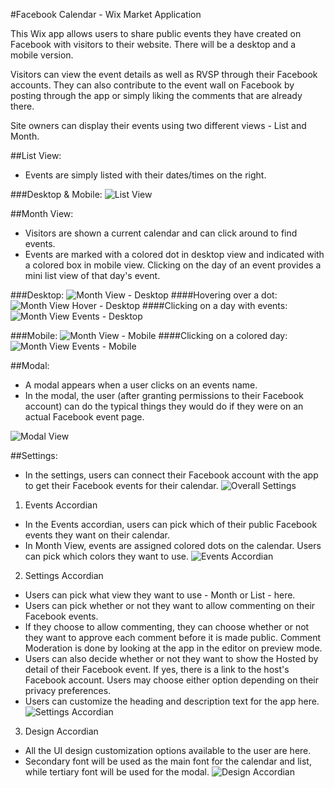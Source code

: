 #Facebook Calendar - Wix Market Application

This Wix app allows users to share public events they have created on Facebook with visitors to their website. There will be a desktop and a mobile version. 

Visitors can view the event details as well as RVSP through their Facebook accounts. They can also contribute to the event wall on Facebook by posting through the app or simply liking the comments that are already there.

Site owners can display their events using two different views - List and Month.

##List View:
- Events are simply listed with their dates/times on the right.

###Desktop & Mobile: 
![List View](https://www.github.com/jeffreywix/fb-cal-tpa/raw/master/wireframes/WixFacebookWireframeListView.gif "List View")

##Month View:
- Visitors are shown a current calendar and can click around to find events.
- Events are marked with a colored dot in desktop view and indicated with a colored box in mobile view. Clicking on the day of an event provides a mini list view of that day's event.

###Desktop:
![Month View - Desktop](https://www.github.com/jeffreywix/fb-cal-tpa/raw/master/wireframes/DesktopMonthView.gif "Month View - Desktop")
####Hovering over a dot:
![Month View Hover - Desktop](http://www.github.com/jeffreywix/fb-cal-tpa/raw/master/wireframes/DesktopMonthViewHover.gif "Month View Hover - Desktop")
####Clicking on a day with events:
![Month View Events - Desktop](http://www.github.com/jeffreywix/fb-cal-tpa/raw/master/wireframes/DesktopMonthViewEvents.gif "Month View Events - Desktop")

###Mobile:
![Month View - Mobile](http://www.github.com/jeffreywix/fb-cal-tpa/raw/master/wireframes/MobileMonthView.jpg "Month View - Mobile")
####Clicking on a colored day:
![Month View Events - Mobile](http://www.github.com/jeffreywix/fb-cal-tpa/raw/master/wireframes/MobileMonthViewEvents.jpg "Month View Events - Mobile")


##Modal:
- A modal appears when a user clicks on an events name.
- In the modal, the user (after granting permissions to their Facebook account) can do the typical things they would do if they were on an actual Facebook event page.

![Modal View](https://www.github.com/jeffreywix/fb-cal-tpa/raw/master/wireframes/WixFacebookWireframeModal.jpg "Modal View")

##Settings:
- In the settings, users can connect their Facebook account with the app to get their Facebook events for their calendar.
![Overall Settings](https://www.github.com/jeffreywix/fb-cal-tpa/raw/master/wireframes/SettingsOverall.png "Overall Settings")

1. Events Accordian
  - In the Events accordian, users can pick which of their public Facebook events they want on their calendar.
  - In Month View, events are assigned colored dots on the calendar. Users can pick which colors they want to use.
![Events Accordian](https://www.github.com/jeffreywix/fb-cal-tpa/raw/master/wireframes/SettingsEvents.png "Events Accordian")

2. Settings Accordian
  - Users can pick what view they want to use - Month or List - here.
  - Users can pick whether or not they want to allow commenting on their Facebook events.
  - If they choose to allow commenting, they can choose whether or not they want to approve each comment before it is made public. Comment Moderation is done by looking at the app in the editor on preview mode.
  - Users can also decide whether or not they want to show the Hosted by detail of their Facebook event. If yes, there is a link to the host's Facebook account. Users may choose either option depending on their privacy preferences.
  - Users can customize the heading and description text for the app here.
![Settings Accordian](https://www.github.com/jeffreywix/fb-cal-tpa/raw/master/wireframes/SettingsSettings.png "Settings Accordian")

3. Design Accordian
  - All the UI design customization options available to the user are here.
  - Secondary font will be used as the main font for the calendar and list, while tertiary font will be used for the modal.
![Design Accordian](https://www.github.com/jeffreywix/fb-cal-tpa/raw/master/wireframes/SettingsDesign.png "Design Accordian")
